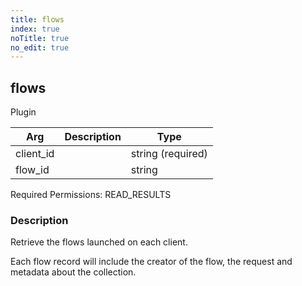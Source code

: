 ```yaml
---
title: flows
index: true
noTitle: true
no_edit: true
---
```




<div class="vql_item"></div>


## flows
<span class='vql_type label label-warning pull-right page-header'>Plugin</span>



<div class="vqlargs"></div>

Arg | Description | Type
----|-------------|-----
client_id||string (required)
flow_id||string

Required Permissions: 
<span class="linkcolour label label-success">READ_RESULTS</span>

### Description

Retrieve the flows launched on each client.

Each flow record will include the creator of the flow, the request
and metadata about the collection.


